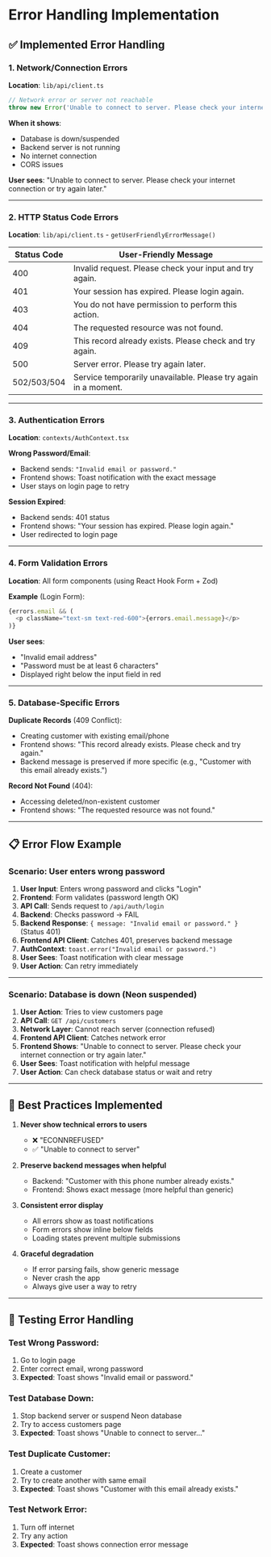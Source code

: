 # Error Handling Implementation

## ✅ Implemented Error Handling

### 1. **Network/Connection Errors**
**Location**: `lib/api/client.ts`

```typescript
// Network error or server not reachable
throw new Error('Unable to connect to server. Please check your internet connection or try again later.');
```

**When it shows**:
- Database is down/suspended
- Backend server is not running
- No internet connection
- CORS issues

**User sees**: "Unable to connect to server. Please check your internet connection or try again later."

---

### 2. **HTTP Status Code Errors**
**Location**: `lib/api/client.ts` - `getUserFriendlyErrorMessage()`

| Status Code | User-Friendly Message |
|-------------|----------------------|
| 400 | Invalid request. Please check your input and try again. |
| 401 | Your session has expired. Please login again. |
| 403 | You do not have permission to perform this action. |
| 404 | The requested resource was not found. |
| 409 | This record already exists. Please check and try again. |
| 500 | Server error. Please try again later. |
| 502/503/504 | Service temporarily unavailable. Please try again in a moment. |

---

### 3. **Authentication Errors**
**Location**: `contexts/AuthContext.tsx`

**Wrong Password/Email**:
- Backend sends: `"Invalid email or password."`
- Frontend shows: Toast notification with the exact message
- User stays on login page to retry

**Session Expired**:
- Backend sends: 401 status
- Frontend shows: "Your session has expired. Please login again."
- User redirected to login page

---

### 4. **Form Validation Errors**
**Location**: All form components (using React Hook Form + Zod)

**Example** (Login Form):
```typescript
{errors.email && (
  <p className="text-sm text-red-600">{errors.email.message}</p>
)}
```

**User sees**:
- "Invalid email address"
- "Password must be at least 6 characters"
- Displayed right below the input field in red

---

### 5. **Database-Specific Errors**

**Duplicate Records** (409 Conflict):
- Creating customer with existing email/phone
- Frontend shows: "This record already exists. Please check and try again."
- Backend message is preserved if more specific (e.g., "Customer with this email already exists.")

**Record Not Found** (404):
- Accessing deleted/non-existent customer
- Frontend shows: "The requested resource was not found."

---

## 📋 Error Flow Example

### Scenario: User enters wrong password

1. **User Input**: Enters wrong password and clicks "Login"
2. **Frontend**: Form validates (password length OK)
3. **API Call**: Sends request to `/api/auth/login`
4. **Backend**: Checks password → FAIL
5. **Backend Response**: `{ message: "Invalid email or password." }` (Status 401)
6. **Frontend API Client**: Catches 401, preserves backend message
7. **AuthContext**: `toast.error("Invalid email or password.")`
8. **User Sees**: Toast notification with clear message
9. **User Action**: Can retry immediately

---

### Scenario: Database is down (Neon suspended)

1. **User Action**: Tries to view customers page
2. **API Call**: `GET /api/customers`
3. **Network Layer**: Cannot reach server (connection refused)
4. **Frontend API Client**: Catches network error
5. **Frontend Shows**: "Unable to connect to server. Please check your internet connection or try again later."
6. **User Sees**: Toast notification with helpful message
7. **User Action**: Can check database status or wait and retry

---

## 🎯 Best Practices Implemented

1. **Never show technical errors to users**
   - ❌ "ECONNREFUSED"
   - ✅ "Unable to connect to server"

2. **Preserve backend messages when helpful**
   - Backend: "Customer with this phone number already exists."
   - Frontend: Shows exact message (more helpful than generic)

3. **Consistent error display**
   - All errors show as toast notifications
   - Form errors show inline below fields
   - Loading states prevent multiple submissions

4. **Graceful degradation**
   - If error parsing fails, show generic message
   - Never crash the app
   - Always give user a way to retry

---

## 🔧 Testing Error Handling

### Test Wrong Password:
1. Go to login page
2. Enter correct email, wrong password
3. **Expected**: Toast shows "Invalid email or password."

### Test Database Down:
1. Stop backend server or suspend Neon database
2. Try to access customers page
3. **Expected**: Toast shows "Unable to connect to server..."

### Test Duplicate Customer:
1. Create a customer
2. Try to create another with same email
3. **Expected**: Toast shows "Customer with this email already exists."

### Test Network Error:
1. Turn off internet
2. Try any action
3. **Expected**: Toast shows connection error message
